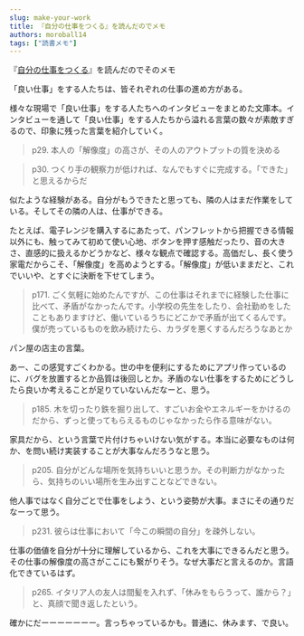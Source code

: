 ```yaml
---
slug: make-your-work
title: 『自分の仕事をつくる』を読んだのでメモ
authors: moroball14
tags: ["読書メモ"]
---
```


『[自分の仕事をつくる](https://www.chikumashobo.co.jp/product/9784480425577/)』を読んだのでそのメモ

<!--truncate-->

「良い仕事」をする人たちは、皆それぞれの仕事の進め方がある。

様々な現場で「良い仕事」をする人たちへのインタビューをまとめた文庫本。インタビューを通して「良い仕事」をする人たちから溢れる言葉の数々が素敵すぎるので、印象に残った言葉を紹介していく。

> p29. 本人の「解像度」の高さが、その人のアウトプットの質を決める

> p30. つくり手の観察力が低ければ、なんでもすぐに完成する。「できた」と思えるからだ

似たような経験がある。自分がもうできたと思っても、隣の人はまだ作業をしている。そしてその隣の人は、仕事ができる。

たとえば、電子レンジを購入するにあたって、パンフレットから把握できる情報以外にも、触ってみて初めて使い心地、ボタンを押す感触だったり、音の大きさ、直感的に扱えるかどうかなど、様々な観点で確認する。高価だし、長く使う家電だからこそ、「解像度」を高めようとする。「解像度」が低いままだと、これでいいや、とすぐに決断を下せてしまう。

> p171. ごく気軽に始めたんですが、この仕事はそれまでに経験した仕事に比べて、矛盾がなかったんです。小学校の先生をしたり、会社勤めをしたこともありますけど、働いているうちにどこかで矛盾が出てくるんです。僕が売っているものを飲み続けたら、カラダを悪くするんだろうなあとか

パン屋の店主の言葉。

あー、この感覚すごくわかる。世の中を便利にするためにアプリ作っているのに、バグを放置するとか品質は後回しとか。矛盾のない仕事をするためにどうしたら良いか考えることが足りていないんだなーと、思う。

> p185. 木を切ったり鉄を掘り出して、すごいお金やエネルギーをかけるのだから、ずっと使ってもらえるものじゃなかったら作る意味がない。

家具だから、という言葉で片付けちゃいけない気がする。本当に必要なものは何か、を問い続け実装することが大事なんだろうなと思う。

> p205. 自分がどんな場所を気持ちいいと思うか。その判断力がなかったら、気持ちのいい場所を生み出すことなどできない。

他人事ではなく自分ごとで仕事をしよう、という姿勢が大事。まさにその通りだなーって思う。

> p231. 彼らは仕事において「今この瞬間の自分」を疎外しない。

仕事の価値を自分が十分に理解しているから、これを大事にできるんだと思う。その仕事の解像度の高さがここにも繋がりそう。なぜ大事だと言えるのか。言語化できているはず。

> p265. イタリア人の友人は間髪を入れず、「休みをもらうって、誰から？」と、真顔で聞き返したという。

確かにだーーーーーーー。言っちゃっているかも。普通に、休みます、で良い。

